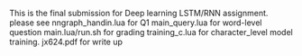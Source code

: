 This is the final submission for Deep learning LSTM/RNN assignment. 
please see 
nngraph_handin.lua for Q1 
main_query.lua for word-level question
main.lua/run.sh for grading
training_c.lua for character_level model training.
jx624.pdf for write up